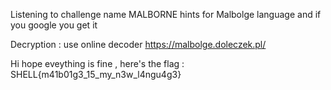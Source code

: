 Listening to challenge name MALBORNE hints for Malbolge language and if you google you get it 

Decryption : use online decoder https://malbolge.doleczek.pl/

Hi hope eveything is fine , here's the flag : SHELL{m41b01g3_15_my_n3w_l4ngu4g3}

